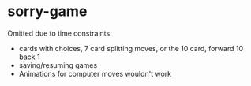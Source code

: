 # sorry-game

Omitted due to time constraints:
- cards with choices, 7 card splitting moves, or the 10 card, forward 10 back 1
- saving/resuming games
- Animations for computer moves wouldn't work
